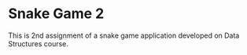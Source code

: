 # Snake Game 2
This is 2nd assignment of a snake game application developed on Data Structures course.
